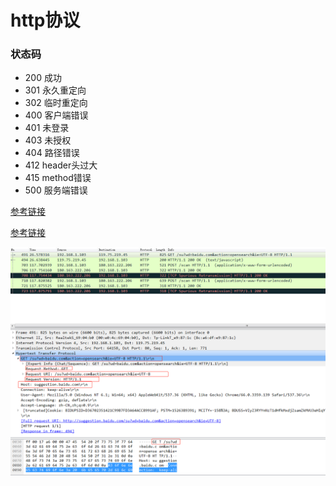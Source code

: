 # http协议

### 状态码

* 200 成功
* 301 永久重定向
* 302 临时重定向
* 400 客户端错误
* 401 未登录
* 403 未授权
* 404 路径错误
* 412 header头过大
* 415 method错误
* 500 服务端错误

[参考链接](https://yq.aliyun.com/articles/494745)

[参考链接](https://blog.csdn.net/u013219814/article/details/56290792)

![数据包](../img/1542381946(1).jpg)

